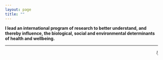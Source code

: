 ```yaml
---
layout: page
title: ""
---
```


**I lead an international program of research to better understand, and thereby influence, the biological, social and environmental determinants of health and wellbeing.** 

[comment]: <> (Keep everything in the round brackets in the next two lines and delete the rest of the text to uncomment)
[comment]: <> (!Albert Einstein:)
[comment]: <> (!> If we knew what it was we were doing, it would not be called research, would it?)

**  **

<html>
<marquee behavior="scroll" direction="left"><i>If we knew what it was we were doing, it would not be called research, would it? </i> - Albert Einstein. &emsp;
  <i>One accurate measurement is worth a thousand expert opinions</i> - Grace Hopper. &emsp;
  <i>Make a habit of two things: to help; or at least to do no harm</i> - Hippocrates. &emsp;
  <i>The threat is the virus, not the people.</i> - UN Human Rights, Office of the High Commissioner. &emsp;
  <i>In these <u>unprecedented and uncertain times</u> we must get used to the <u>new normal</u>, which is important, <u>now more than ever</u>. Because after all, we are <u>all in this together</u> and are in <u>uncharted waters</u>. Please consider this quote through a <u>different lens</u>.  </i> - Gavin Pereira. An amalgamation of clich&eacute;s during COVID-19 pandemic. &emsp;
  </marquee>
</html>  
